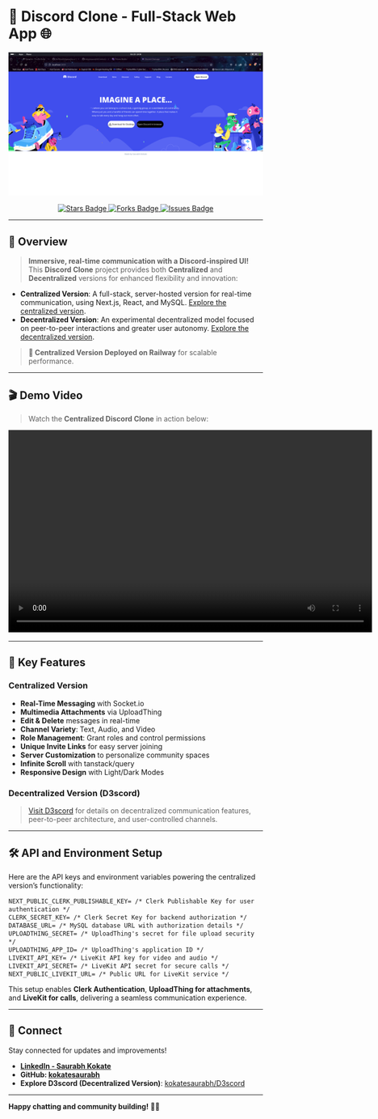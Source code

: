 # 🚀 Discord Clone - Full-Stack Web App 🌐

![Discord Clone](image.png)

<div align="center">
  <a href="https://github.com/kokatesaurabh/Centralized-D3scord/stargazers">
    <img src="https://img.shields.io/github/stars/kokatesaurabh/Centralized-D3scord?style=social" alt="Stars Badge"/>
  </a>
  <a href="https://github.com/kokatesaurabh/Centralized-D3scord/network/members">
    <img src="https://img.shields.io/github/forks/kokatesaurabh/Centralized-D3scord?style=social" alt="Forks Badge"/>
  </a>
  <a href="https://github.com/kokatesaurabh/Centralized-D3scord/issues">
    <img src="https://img.shields.io/github/issues/kokatesaurabh/Centralized-D3scord?color=brightgreen" alt="Issues Badge"/>
  </a>
</div>

---

## 📖 Overview

> **Immersive, real-time communication with a Discord-inspired UI!**  
This **Discord Clone** project provides both **Centralized** and **Decentralized** versions for enhanced flexibility and innovation:

- **Centralized Version**: A full-stack, server-hosted version for real-time communication, using Next.js, React, and MySQL. [Explore the centralized version](https://github.com/kokatesaurabh/Centralized-D3scord).
- **Decentralized Version**: An experimental decentralized model focused on peer-to-peer interactions and greater user autonomy. [Explore the decentralized version](https://github.com/kokatesaurabh/D3scord).

> **🔧 Centralized Version Deployed on Railway** for scalable performance.

---

## 🎬 Demo Video

> Watch the **Centralized Discord Clone** in action below:

<div align="center">
  <video width="720" height="400" controls>
    <source src="assets/Centralized-D3scord.mp4" type="video/mp4">
    Your browser does not support the video tag.
  </video>
</div>

---

## 🌟 Key Features

### Centralized Version

- **Real-Time Messaging** with Socket.io
- **Multimedia Attachments** via UploadThing
- **Edit & Delete** messages in real-time
- **Channel Variety**: Text, Audio, and Video
- **Role Management**: Grant roles and control permissions
- **Unique Invite Links** for easy server joining
- **Server Customization** to personalize community spaces
- **Infinite Scroll** with tanstack/query
- **Responsive Design** with Light/Dark Modes

### Decentralized Version (D3scord)

> [Visit D3scord](https://github.com/kokatesaurabh/D3scord) for details on decentralized communication features, peer-to-peer architecture, and user-controlled channels.

---

## 🛠 API and Environment Setup

Here are the API keys and environment variables powering the centralized version’s functionality:

```plaintext
NEXT_PUBLIC_CLERK_PUBLISHABLE_KEY= /* Clerk Publishable Key for user authentication */
CLERK_SECRET_KEY= /* Clerk Secret Key for backend authorization */
DATABASE_URL= /* MySQL database URL with authorization details */
UPLOADTHING_SECRET= /* UploadThing's secret for file upload security */
UPLOADTHING_APP_ID= /* UploadThing's application ID */
LIVEKIT_API_KEY= /* LiveKit API key for video and audio */
LIVEKIT_API_SECRET= /* LiveKit API secret for secure calls */
NEXT_PUBLIC_LIVEKIT_URL= /* Public URL for LiveKit service */
```

This setup enables **Clerk Authentication**, **UploadThing for attachments**, and **LiveKit for calls**, delivering a seamless communication experience.

---

## 🤝 Connect

Stay connected for updates and improvements!

- **[LinkedIn - Saurabh Kokate](http://linkedin.com/in/saurabh-kokate-b839b921a)**
- **GitHub: [kokatesaurabh](https://github.com/kokatesaurabh/Centralized-D3scord)**
- **Explore D3scord (Decentralized Version)**: [kokatesaurabh/D3scord](https://github.com/kokatesaurabh/D3scord)

---

**Happy chatting and community building!** 📝✨
